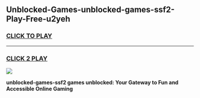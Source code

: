 
## Unblocked-Games-unblocked-games-ssf2-Play-Free-u2yeh
<h3>
<a href="https://premium76.site?title=unblocked-games-ssf2&ref=10A">CLICK TO PLAY</a></h3>
<hr>

<h3>
<a href="https://premium76.site?title=unblocked-games-ssf2&ref=10A">CLICK 2 PLAY</a>
  
</h3>

<a href="https://premium76.site?title=unblocked-games-ssf2&ref=10A"><img src="https://clearcache.store/games.png"></a>


**unblocked-games-ssf2 games unblocked: Your Gateway to Fun and Accessible Online Gaming**
